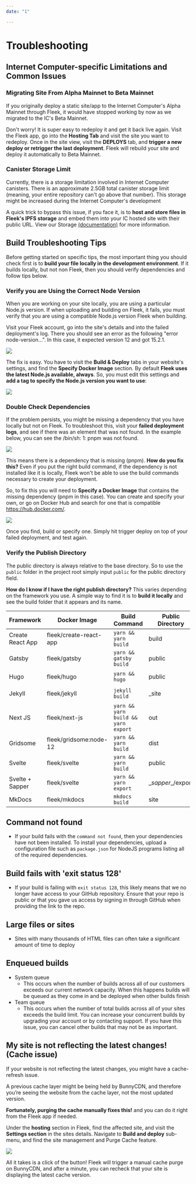 ```yaml
---
date: "1"

---
```

# Troubleshooting

## Internet Computer-specific Limitations and Common Issues

### Migrating Site From Alpha Mainnet to Beta Mainnet
If you originally deploy a static site/app to the Internet Computer's Alpha Mainnet through Fleek, it would have stopped working by now as we migrated to the IC's Beta Mainnet.

Don't worry! It is super easy to redeploy it and get it back live again. Visit the Fleek app, go into the **Hosting Tab** and visit the site you want to redeploy. Once in the site view, visit the **DEPLOYS** tab, and **trigger a new deploy or retrigger the last deployment**. Fleek will rebuild your site and deploy it automatically to Beta Mainnet.


### Canister Storage Limit
Currently, there is a storage limitation involved in Internet Computer canisters. There is an approximate 2.5GB total canister storage limit (meaning, your entire repository can't go above that number). This storage might be increased during the Internet Computer's development

A quick trick to bypass this issue, if you face it, is to **host and store files in Fleek's IPFS storage** and embed them into your IC hosted site with their public URL. View our Storage [(documentation)](https://docs.fleek.co/storage/storage-app/) for more information.

## Build Troubleshooting Tips

Before getting started on specific tips, the most important thing you should check first is to **build your file locally in the development environment**. If it builds locally, but not non Fleek, then you should verify dependencies and follow tips below.

### Verify you are Using the Correct Node Version
When you are working on your site locally, you are using a particular Node.js version. If when uploading and building on Fleek, it fails, you must verify that you are using a compatible Node.js version Fleek when building.

Visit your Fleek account, go into the site's details and into the failed deployment's log. There you should see an error as the following "error node-version...".   In this case, it expected version 12 and got 15.2.1.

![](imgs/log-nodejs.png)

The fix is easy. You have to visit the **Build & Deploy** tabs in your website's settings, and find the **Specify Docker Image** section. By default **Fleek uses the latest Node.js available, always**. So, you must edit this settings and **add a tag to specify the Node.js version you want to use**:

![](imgs/docker-hd.png)

### Double Check Dependencies
If the problem persists, you might be missing a dependency that you have locally but not on Fleek. To troubleshoot this, visit your **failed deployment logs**, and see if there was an element that was not found. In the example below, you can see the /bin/sh: 1: pnpm was not found.

![](imgs/bin.png) 

This means there is a dependency that is missing (pnpm). **How do you fix this?** Even if you put the right build command, if the dependency is not installed like it is locally, Fleek won't be able to use the build commands necessary to create your deployment.

So, to fix this you will need to **Specify a Docker Image** that contains the missing dependency (pnpm in this case). You can create and specify your own, or go on Docker Hub and search for one that is compatible https://hub.docker.com/. 

![](imgs/pnpm.png)

Once you find, build or specify one. Simply hit trigger deploy on top of your failed deployment, and test again.

### Verify the Publish Directory

The public directory is always relative to the base directory. So to use the `public` folder in the project root simply input `public` for the public directory field.

**How do I know if I have the right publish directory?** This varies depending on the framework you use. A simple way to find it is to **build it locally** and see the build folder that it appears and its name.

| Framework          | Docker Image           | Build Command                       | Public Directory | Additional documentation |
|--------------------|------------------------|-------------------------------------|------------------|------------------|
| Create React App   | fleek/create-react-app | `yarn && yarn build`                | build            | <a href="https://blog.fleek.co/posts/fleek-create-react-app" target="_blank">Tutorial blog post</a> |
| Gatsby             | fleek/gatsby           | `yarn && gatsby build`              | public           | <a href="https://blog.fleek.co/posts/Gatsby-Fleek" target="_blank">Tutorial blog post</a> |
| Hugo               | fleek/hugo             | `yarn && hugo`                      | public           | <a href="https://blog.fleek.co/posts/go-with-hugo-and-fleek" target="_blank">Tutorial blog post</a> |
| Jekyll             | fleek/jekyll           | `jekyll build`                      | _site            | <a href="https://blog.fleek.co/posts/deploy-jekyll-blog-on-fleek" target="_blank">Tutorial blog post</a> |
| Next JS            | fleek/next-js          | `yarn && yarn build && yarn export` | out              | <a href="https://blog.fleek.co/posts/fleek-nextJS" target="_blank">Tutorial blog post</a> |
| Gridsome           | fleek/gridsome:node-12 | `yarn && yarn build`                | dist             | |
| Svelte             | fleek/svelte           | `yarn && yarn build`                | public           | |
| Svelte + Sapper    | fleek/svelte           | `yarn && yarn export`               | \__sapper__/export|
| MkDocs             | fleek/mkdocs           | `mkdocs build`                      | site             | |


## Command not found

* If your build fails with the `command not found`, then your dependencies have not been installed. To install your dependencies, upload a configuration file such as `package.json` for NodeJS programs listing all of the required dependencies.

## Build fails with 'exit status 128'

* If your build is failing with `exit status 128`, this likely means that we no longer have access to your GitHub repository. Ensure that your repo is public or that you gave us access by signing in through GitHub when providing the link to the repo.

## Large files or sites

* Sites with many thousands of HTML files can often take a significant amount of time to deploy
    
## Enqueued builds

* System queue
    * This occurs when the number of builds across all of our customers exceeds our current network capacity. When this happens builds will be queued as they come in and be deployed when other builds finish
* Team queue
    * This occurs when the number of total builds across all of your sites exceeds the build limit. You can increase your concurrent builds by upgrading your account or by contacting support. If you have this issue, you can cancel other builds that may not be as important.

## My site is not reflecting the latest changes! (Cache issue)

If your website is not reflecting the latest changes, you might have a cache-refresh issue. 

A previous cache layer might be being held by BunnyCDN, and therefore you’re seeing the website from the cache layer, not the most updated version. 

**Fortunately, purging the cache manually fixes this!** and you can do it right from the Fleek app if needed.

Under the **hosting** section in Fleek, find the affected site, and visit the **Settings section** in the sites details. Navigate to **Build and deploy** sub-menu, and find the site management and Purge Cache feature.

![](imgs/purge.png)

All it takes is a click of the button! Fleek will trigger a manual cache purge on BunnyCDN, and after a minute, you can recheck that your site is displaying the latest cache version.